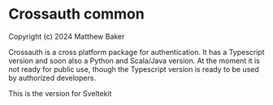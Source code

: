 Crossauth common
================

Copyright (c) 2024 Matthew Baker

Crossauth is a cross platform package for authentication.
It has a Typescript version and soon also a Python and
Scala/Java version.  At the moment it is not ready for
public use, though the Typescript version is ready to
be used by authorized developers.

This is the version for Sveltekit
